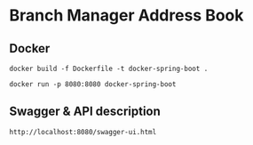 # Branch Manager Address Book

## Docker
```aidl
docker build -f Dockerfile -t docker-spring-boot .

docker run -p 8080:8080 docker-spring-boot
```

## Swagger & API description
```aidl
http://localhost:8080/swagger-ui.html
```
